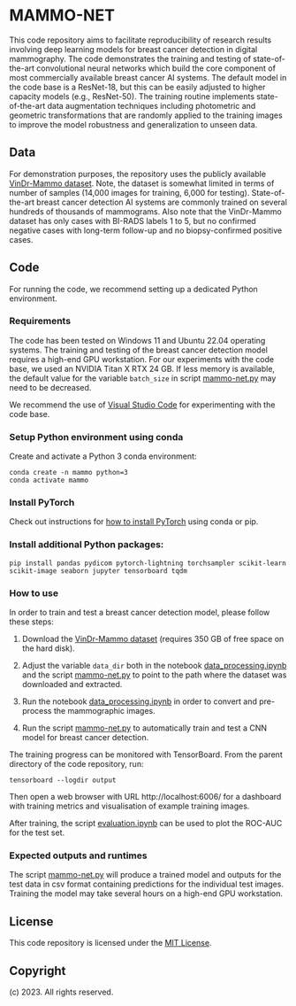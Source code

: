 # MAMMO-NET

This code repository aims to facilitate reproducibility of research results involving deep learning models for breast cancer detection in digital mammography. The code demonstrates the training and testing of state-of-the-art convolutional neural networks which build the core component of most commercially available breast cancer AI systems. The default model in the code base is a ResNet-18, but this can be easily adjusted to higher capacity models (e.g., ResNet-50). The training routine implements state-of-the-art data augmentation techniques including photometric and geometric transformations that are randomly applied to the training images to improve the model robustness and generalization to unseen data.

## Data

For demonstration purposes, the repository uses the publicly available [VinDr-Mammo dataset](https://physionet.org/content/vindr-mammo/1.0.0/). Note, the dataset is somewhat limited in terms of number of samples (14,000 images for training, 6,000 for testing). State-of-the-art breast cancer detection AI systems are commonly trained on several hundreds of thousands of mammograms. Also note that the VinDr-Mammo dataset has only cases with BI-RADS labels 1 to 5, but no confirmed negative cases with long-term follow-up and no biopsy-confirmed positive cases.

## Code

For running the code, we recommend setting up a dedicated Python environment.

### Requirements

The code has been tested on Windows 11 and Ubuntu 22.04 operating systems. The training and testing of the breast cancer detection model requires a high-end GPU workstation. For our experiments with the code base, we used an NVIDIA Titan X RTX 24 GB. If less memory is available, the default value for the variable `batch_size` in script [mammo-net.py](mammo-net.py) may need to be decreased.

We recommend the use of [Visual Studio Code](https://code.visualstudio.com/) for experimenting with the code base.

### Setup Python environment using conda

Create and activate a Python 3 conda environment:

   ```shell
   conda create -n mammo python=3
   conda activate mammo
   ```
   
### Install PyTorch

Check out instructions for [how to install PyTorch](https://pytorch.org/get-started/locally/) using conda or pip.
   
### Install additional Python packages:
   
   ```shell
   pip install pandas pydicom pytorch-lightning torchsampler scikit-learn scikit-image seaborn jupyter tensorboard tqdm
   ```

### How to use

In order to train and test a breast cancer detection model, please follow these steps:

1. Download the [VinDr-Mammo dataset](https://physionet.org/content/vindr-mammo/1.0.0/) (requires 350 GB of free space on the hard disk).

2. Adjust the variable `data_dir` both in the notebook [data_processing.ipynb](data_processing.ipynb) and the script [mammo-net.py](mammo-net.py) to point to the path where the dataset was downloaded and extracted.

2. Run the notebook [data_processing.ipynb](data_processing.ipynb) in order to convert and pre-process the mammographic images.

3. Run the script [mammo-net.py](mammo-net.py) to automatically train and test a CNN model for breast cancer detection.

The training progress can be monitored with TensorBoard. From the parent directory of the code repository, run:
   ```shell
   tensorboard --logdir output
   ```
Then open a web browser with URL http://localhost:6006/ for a dashboard with training metrics and visualisation of example training images.

After training, the script [evaluation.ipynb](evaluation.ipynb) can be used to plot the ROC-AUC for the test set.

### Expected outputs and runtimes

The script [mammo-net.py](mammo-net.py) will produce a trained model and outputs for the test data in csv format containing predictions for the individual test images. Training the model may take several hours on a high-end GPU workstation.

## License

This code repository is licensed under the [MIT License](LICENSE).

## Copyright

(c) 2023. All rights reserved.
